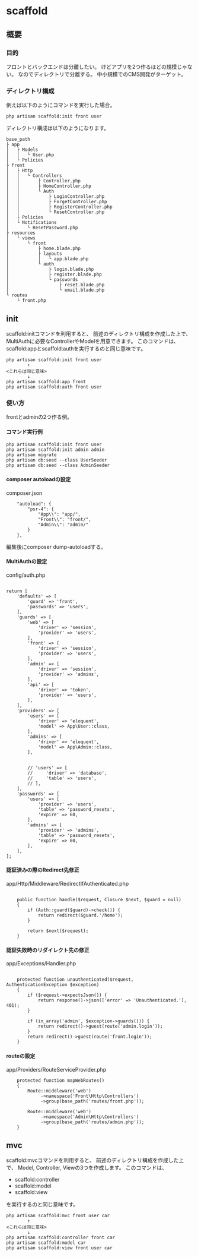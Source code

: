 # scaffold

## 概要

### 目的
フロントとバックエンドは分離したい。
けどアプリを2つ作るほどの規模じゃない。
なのでディレクトリで分離する。
中小規模でのCMS開発がターゲット。

### ディレクトリ構成
例えば以下のようにコマンドを実行した場合。
```
php artisan scaffold:init front user
```
ディレクトリ構成は以下のようになります。
```
base_path
├ app
│   ├ Models
│   │   └ User.php  
│   └ Policies
├ front
│   ├ Http
│   │   └ Controllers
│   │       ├ Controller.php
│   │       ├ HomeController.php
│   │       └ Auth
│   │           ├ LoginController.php
│   │           ├ ForgetController.php
│   │           ├ RegisterController.php
│   │           └ ResetController.php
│   ├ Policies
│   └ Notifications
│       └ ResetPassword.php
├ resources
│   └ views
│       └ front
│           ├ home.blade.php
│           ├ layouts
│           │   └ app.blade.php
│           └ auth  
│               ├ login.blade.php
│               ├ register.blade.php
│               └ passwords
│                   ├ reset.blade.php
│                   └ email.blade.php
└ routes
    └ front.php
```

## init 
scaffold:initコマンドを利用すると、
前述のディレクトリ構成を作成した上で、
MultiAuthに必要なControllerやModelを用意できます。
このコマンドは、scaffold:appとscaffold:authを実行するのと同じ意味です。
```
php artisan scaffold:init front user
        ↑
<これらは同じ意味>
        ↓
php artisan scaffold:app front
php artisan scaffold:auth front user
```

### 使い方
frontとadminの2つ作る例。

#### コマンド実行例
```
php artisan scaffold:init front user
php artisan scaffold:init admin admin
php artisan migrate
php artisan db:seed --class UserSeeder
php artisan db:seed --class AdminSeeder
```
#### composer autoloadの設定
composer.json
```
    "autoload": {
        "psr-4": {
            "App\\": "app/",
            "Front\\": "front/",
            "Admin\\": "admin/"
        }   
    },  
```
編集後にcomposer dump-autoloadする。

#### MultiAuthの設定
config/auth.php
```

return [
    'defaults' => [
        'guard' => 'front',
        'passwords' => 'users',
    ],
    'guards' => [
        'web' => [
            'driver' => 'session',
            'provider' => 'users',
        ],  
        'front' => [
            'driver' => 'session',
            'provider' => 'users',
        ],  
        'admin' => [
            'driver' => 'session',
            'provider' => 'admins',
        ],
        'api' => [
            'driver' => 'token',
            'provider' => 'users',
        ],
    ],
    'providers' => [
        'users' => [
            'driver' => 'eloquent',
            'model' => App\User::class,
        ],
        'admins' => [
            'driver' => 'eloquent',
            'model' => App\Admin::class,
        ],


        // 'users' => [
        //     'driver' => 'database',
        //     'table' => 'users',
        // ],
    ],
    'passwords' => [
        'users' => [
            'provider' => 'users',
            'table' => 'password_resets',
            'expire' => 60,
        ],
        'admins' => [
            'provider' => 'admins',
            'table' => 'password_resets',
            'expire' => 60,
        ],
    ],
];

```
#### 認証済みの際のRedirect先修正
app/Http/Middleware/RedirectIfAuthenticated.php
``` 

    public function handle($request, Closure $next, $guard = null)
    {   
        if (Auth::guard($guard)->check()) {
            return redirect($guard.'/home');
        }   

        return $next($request);
    }   

```
#### 認証失敗時のリダイレクト先の修正
app/Exceptions/Handler.php
``` 

    protected function unauthenticated($request, AuthenticationException $exception)
    {   
        if ($request->expectsJson()) {
            return response()->json(['error' => 'Unauthenticated.'], 401);
        }   

        if (in_array('admin', $exception->guards())) {
            return redirect()->guest(route('admin.login'));
        }   
        return redirect()->guest(route('front.login'));
    } 

```
#### routeの設定
app/Providers/RouteServiceProvider.php
```
    protected function mapWebRoutes()
    {   
        Route::middleware('web')
             ->namespace('Front\Http\Controllers')
             ->group(base_path('routes/front.php'));

        Route::middleware('web')
             ->namespace('Admin\Http\Controllers')
             ->group(base_path('routes/admin.php'));
    }   
```

## mvc
scaffold:mvcコマンドを利用すると、
前述のディレクトリ構成を作成した上で、
Model, Controller, Viewの3つを作成します。
このコマンドは、

* scaffold:controller
* scaffold:model
* scaffold:view

を実行するのと同じ意味です。
```
php artisan scaffold:mvc front user car
        ↑
<これらは同じ意味>
        ↓
php artisan scaffold:controller front car
php artisan scaffold:model car
php artisan scaffold:view front user car
```



